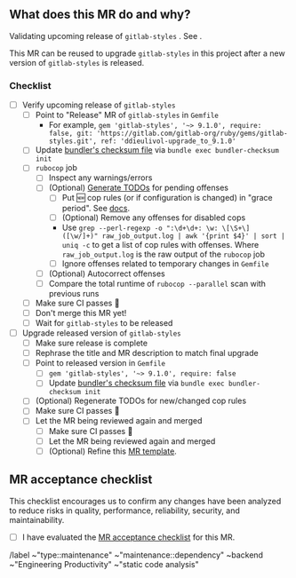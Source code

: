 <!-- Title suggestion: Upgrade `gilab-styles` to <VERSION X.Y.Z> - dry-run -->

## What does this MR do and why?

Validating upcoming release of `gitlab-styles` <VERSION X.Y.Z>. See <LINK TO RELEASE MR>.

This MR can be reused to upgrade `gitlab-styles` in this project after a new version of `gitlab-styles` is released.
### Checklist

- [ ] Verify upcoming release of `gitlab-styles`
  - [ ] Point to "Release" MR of `gitlab-styles` in `Gemfile`
    - For example, `gem 'gitlab-styles', '~> 9.1.0', require: false, git: 'https://gitlab.com/gitlab-org/ruby/gems/gitlab-styles.git', ref: 'ddieulivol-upgrade_to_9.1.0'`
  - [ ] Update [bundler's checksum file](https://docs.gitlab.com/ee/development/gemfile.html#updating-the-checksum-file) via `bundle exec bundler-checksum init`
  - [ ] `rubocop` job
    - [ ] Inspect any warnings/errors
    - [ ] (Optional) [Generate TODOs](https://docs.gitlab.com/ee/development/contributing/style_guides.html#resolving-rubocop-exceptions) for pending offenses
      - [ ] Put :new: cop rules (or if configuration is changed) in "grace period". See [docs](https://docs.gitlab.com/ee/development/contributing/style_guides.html#enabling-a-new-cop).
      - [ ] (Optional) Remove any offenses for disabled cops
      - Use `grep --perl-regexp -o ":\d+\d+: \w: \[\S+\] ([\w/]+)" raw_job_output.log | awk '{print $4}' | sort | uniq -c` to get a list of cop rules with offenses. Where `raw_job_output.log` is the raw output of the `rubocop` job
      - [ ] Ignore offenses related to temporary changes in `Gemfile`
    - [ ] (Optional) Autocorrect offenses 
    - [ ] Compare the total runtime of `rubocop --parallel` scan with previous runs
  - [ ] Make sure CI passes :green_heart: 
  - [ ] Don't merge this MR yet!
  - [ ] Wait for `gitlab-styles` to be released
- [ ] Upgrade released version of `gitlab-styles`
  - [ ] Make sure release is complete
  - [ ] Rephrase the title and MR description to match final upgrade
  - [ ] Point to released version in `Gemfile`
    - [ ] `gem 'gitlab-styles', '~> 9.1.0', require: false`
    - [ ] Update [bundler's checksum file](https://docs.gitlab.com/ee/development/gemfile.html#updating-the-checksum-file) via `bundle exec bundler-checksum init`
  - [ ] (Optional) Regenerate TODOs for new/changed cop rules
  - [ ] Make sure CI passes :green_heart: 
  - [ ] Let the MR being reviewed again and merged
    - [ ] Make sure CI passes :green_heart: 
    - [ ] Let the MR being reviewed again and merged
    - [ ] (Optional) Refine this [MR template](https://gitlab.com/gitlab-org/gitlab/-/blob/master/.gitlab/merge_request_templates/New%20Version%20of%20gitlab-styles.md).

## MR acceptance checklist

This checklist encourages us to confirm any changes have been analyzed to reduce risks in quality, performance, reliability, security, and maintainability.

* [ ] I have evaluated the [MR acceptance checklist](https://docs.gitlab.com/ee/development/code_review.html#acceptance-checklist) for this MR.

/label ~"type::maintenance" ~"maintenance::dependency"  ~backend ~"Engineering Productivity" ~"static code analysis" 

